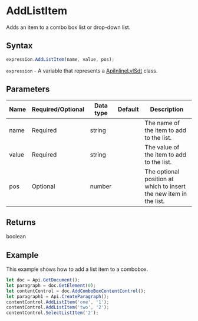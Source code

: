 # AddListItem

Adds an item to a combo box list or drop-down list.

## Syntax

```javascript
expression.AddListItem(name, value, pos);
```

`expression` - A variable that represents a [ApiInlineLvlSdt](../ApiInlineLvlSdt.md) class.

## Parameters

| **Name** | **Required/Optional** | **Data type** | **Default** | **Description** |
| ------------- | ------------- | ------------- | ------------- | ------------- |
| name | Required | string |  | The name of the item to add to the list. |
| value | Required | string |  | The value of the item to add to the list. |
| pos | Optional | number |  | The optional position at which to insert the new item in the list. |

## Returns

boolean

## Example

This example shows how to add a list item to a combobox.

```javascript editor-docx
let doc = Api.GetDocument();
let paragraph = doc.GetElement(0);
let contentControl = doc.AddComboBoxContentControl();
let paragraph1 = Api.CreateParagraph();
contentControl.AddListItem('one', '1');
contentControl.AddListItem('two', '2');
contentControl.SelectListItem('2');
```
